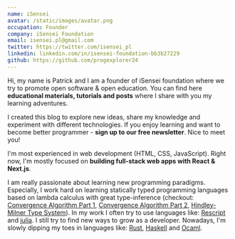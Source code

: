 ```yaml
---
name: iSensei
avatar: /static/images/avatar.png
occupation: Founder
company: iSensei Foundation
email: isensei.pl@gmail.com
twitter: https://twitter.com/isensei_pl
linkedin: linkedin.com/in/isensei-foundation-bb3b27229
github: https://github.com/progexplorer24
---
```

Hi, my name is Patrick and I am a founder of iSensei foundation where we try to promote open software & open education. You can find here **educational materials, tutorials and posts** where I share with you my learning adventures.

I created this blog to explore new ideas, share my knowledge and experiment with different technologies. If you enjoy learning and want to become better programmer - **sign up to our free newsletter**. Nice to meet you! 

I'm most experienced in web development (HTML, CSS, JavaScript). Right now, I'm mostly focused on **building full-stack web apps with React & Next.js**.

I am really passionate about learning new programming paradigms. Especially, I work hard on learning statically typed programming languages based on lambda calculus with great type-inference (checkout: [Convergence Algorithm Part 1](https://juliacomputing.com/blog/2016/04/inference-convergence/), [Convergence Algorithm Part 2](https://juliacomputing.com/blog/2017/05/inference-converage2/), [Hindley-Milner Type System](https://en.wikipedia.org/wiki/Hindley%E2%80%93Milner_type_system)). In my work I often try to use languages like:  [Rescript](https://rescript-lang.org/) and [julia](https://julialang.org/). I still try to find new ways to grow as a developer. Nowadays, I'm slowly dipping my toes in languages like: [Rust](https://www.rust-lang.org/), [Haskell](https://www.haskell.org/) and [Ocaml](https://ocaml.org/).

